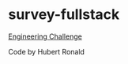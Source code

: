 # survey-fullstack
[Engineering Challenge](https://shiftpollmbti.firebaseapp.com/)

Code by Hubert Ronald
